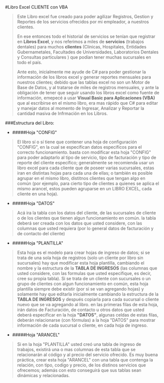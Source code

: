 #Libro Excel CLIENTE con VBA
>Este Libro excel fue creado para poder agilizar Registros, Gestion y Reportes de los servicios ofrecidos por mi empleador, a nuestros clientes.
>
>En ese entonces todo el historial de servicios se tenían que registrar en **Libros Excel**, y nos referimos a miles de **servicios** (trabajos dentales) para muchos **clientes** (Clinicas, Hospitales, Entidades Gubernametales, Facultades de Universidades, Laboratorios Dentales y Consultas particulares ) que podían tener muchas sucursales en todo el país.
>
>Ante esto, inicialmente me ayude de C# para poder gestionar la información de los libros excel  y generar reportes mensuales para nuestros clientes; debido que las tablas excel no son un Motor de Base de Datos, y al tratarse de miles de registros mensuales, y ante la obligación de tener que seguir usando los libros excel como fuente de información, emepecé a usar **Visual Basic para Aplicaciones (VBA)** que al escribirse en el mismo libro, era mas rápido que C# para editar y manejar datos al momento de Ingresar, Analizar y Reportar la cantidad masiva de Infrmación en los Libros.
>
>
###Estructura del Libro:
* #####Hoja "CONFIG"
>El libro sí o sí tiene que contener una hoja de configuración "CONFIG", en la cual se especifican datos especificos para el correcto funcionamiento. basta con modificar esta hoja "CONFIG" para poder adaptarlo al tipo de servicio, tipo de facturación y tipo de reporte del cliente específico; generalmente se recomienda usar un libro excel para cada cliente que de poseer varias sucursales, estas iran en distintas hojas para cada una de ellas; o también es posible agrupar en el mismo libro, distitnos clientes que tengan algo en común (por ejemplo, para cierto tipo de clientes a quienes se aplica el mismo arancel, estos pueden agruparse en un LIBRO EXCEL, cada cliente en una hoja).
>
* #####Hoja "DATOS"
>Acá ira la tabla con los datos del cliente, de las sucursales de cliente o de los clientes que tienen algun funcionamiento en común. la tabla deberá ser creada con los datos que usted considere, con las columnas que usted requiera (por lo general datos de facturación y de contacto del cliente)
>
* #####Hoja "PLANTILLA"
>Esta hoja es el modelo para crear hojas de ingreso de datos; si se trata de una sola hoja de registros (solo un cliente por libro sin sucursales) hay que modificar esta hoja plantilla, cambiando el nombre y la estructura de la **TABLA DE INGRESOS** (las columnas que usted considere, con las formulas que usted especifique, es decir, cree su propia tabla). Si se trata de un cliente con sucursales o un grupo de clientes con algun funcionamiento en común, esta hoja plantilla siempre debe existir (por si se van agregando hojas) y solamente hay que editarla inicialmente cambiando la estructura de la **TABLA DE INGRESOS** y después copiarla para cada sucursal o cliente nuevo que se va agregando al libro.
>en las primeras filas de esta hoja, irán datos de Facturación, de contacto u otros datos que  usted deberá especificar en la hoja **"DATOS"**, algunas celdas de estas filas, deberán relacionarse (con fórmulas) a la hoja "DATOS" para mostrar información de cada sucursal o cliente, en cada hoja de ingreso.
>
* #####Hoja "ARANCEL"
>Si en la hoja "PLANTILLA" usted creó una tabla de ingreso de trabajos, existirá una o mas columnas de esta tabla que se relacionarán al código y al precio del servicio ofrecido. Es muy buena práctica, crear esta hoja "ARANCEL" con una tabla que contenga la relación, con tipo, codigo y precio, de los distinos servicios que ofrecemos; además con esto conseguirá que sus tablas sean dinámicas y relacionadas.

